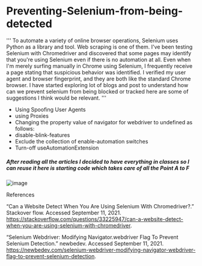 # Preventing-Selenium-from-being-detected
'''
To automate a variety of online browser operations, Selenium uses Python as a library and tool. Web scraping is one of them. I've been testing Selenium with Chromedriver and discovered that some pages may identify that you're using Selenium even if there is no automation at all. Even when I'm merely surfing manually in Chrome using Selenium, I frequently receive a page stating that suspicious behavior was identified. I verified my user agent and browser fingerprint, and they are both like the standard Chrome browser. I have started exploring lot of blogs and post to understand how can we prevent selenium from being blocked or tracked here are some of suggestions I think would be relevant.
'''

* Using Spoofing User Agents
*  using Proxies 
* Changing the property value of navigator for webdriver to undefined as follows:
*  disable-blink-features
* Exclude the collection of enable-automation switches
*  Turn-off useAutomationExtension


##### After reading all the articles I decided to have everything in classes so I can reuse it here is starting code which takes care of all the Point A to F 


![image](https://user-images.githubusercontent.com/39345855/132962620-22447829-a0fd-4d2c-9182-b4ae79c49840.png)



References

“Can a Website Detect When You Are Using Selenium With Chromedriver?.” Stackover flow. Accessed September 11, 2021. https://stackoverflow.com/questions/33225947/can-a-website-detect-when-you-are-using-selenium-with-chromedriver.


“Selenium Webdriver: Modifying Navigator.webdriver Flag To Prevent Selenium Detection.” newbedev. Accessed September 11, 2021. https://newbedev.com/selenium-webdriver-modifying-navigator-webdriver-flag-to-prevent-selenium-detection.







